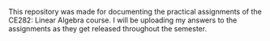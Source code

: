 This repository was made for documenting the practical assignments of the CE282: Linear Algebra course.
I will be uploading my answers to the assignments as they get released throughout the semester.
